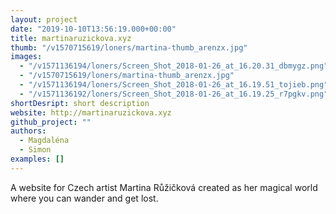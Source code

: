 ```yaml
---
layout: project
date: "2019-10-10T13:56:19.000+00:00"
title: martinaruzickova.xyz
thumb: "/v1570715619/loners/martina-thumb_arenzx.jpg"
images:
  - "/v1571136194/loners/Screen_Shot_2018-01-26_at_16.20.31_dbmygz.png"
  - "/v1570715619/loners/martina-thumb_arenzx.jpg"
  - "/v1571136194/loners/Screen_Shot_2018-01-26_at_16.19.51_tojieb.png"
  - "/v1571136192/loners/Screen_Shot_2018-01-26_at_16.19.25_r7pgkv.png"
shortDesript: short description
website: http://martinaruzickova.xyz
github_project: ""
authors:
  - Magdaléna
  - Simon
examples: []
---
```


A website for Czech artist Martina Růžičková created as her magical world where you can wander and get lost.
